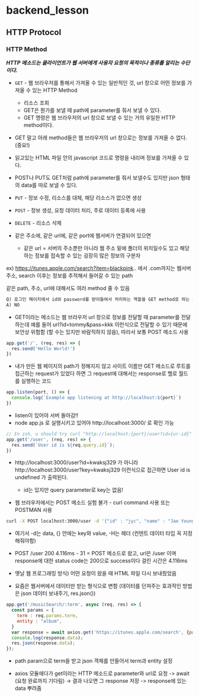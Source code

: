 # backend_lesson

## HTTP Protocol

### HTTP Method

***HTTP 메소드는 클라이언트가 웹 서버에게 사용자 요청의 목적이나 종류를 알리는 수단이다.***  

* `GET` - 웹 브라우저를 통해서 가져올 수 있는 일반적인 것, url 창으로 어떤 정보를 가져올 수 있는 HTTP Method
    * 리소스 조회
    * GET은 뭔가를 보낼 때 path에 parameter를 줘서 보낼 수 있다.
    * GET 명령은 웹 브라우저의 url 창으로 보낼 수 있는 거의 유일한 HTTP method이다.

* GET 말고 아래 method들은 웹 브라우저의 url 창으로는 정보를 가져올 수 없다. (중요!)
* 읽고있는 HTML 파일 안의 javascript 코드로 명령을 내리며 정보를 가져올 수 있다.
* POST나 PUT도 GET처럼 path에 parameter를 줘서 보낼수도 있지만 json 형태의 data를 따로 보낼 수 있다.

* `PUT` - 정보 수정, 리소스를 대체, 해당 리소스가 없으면 생성
* `POST` - 정보 생성, 요청 데이터 처리, 주로 데이터 등록에 사용
* `DELETE` - 리소스 삭제

* 같은 주소에, 같은 url에, 같은 port에 웹서버가 연결되어 있으면  
    * 같은 url = 서버의 주소뿐만 아니라 웹 주소 밑에 폴더의 위치일수도 있고 해당하는 정보를 접속할 수 있는 굉장히 많은 정보의 구분자  

ex) https://itunes.apple.com/search?item=blackpink.. 에서 .com까지는 웹서버 주소, search 이후는 정보를 추적해서 들어갈 수 있는 path  

같은 path, 주소, url에 대해서도 여러 method 줄 수 있음  

```md
Q) 로그인 페이지에서 id와 password를 받아들여서 처리하는 역할을 GET method로 하는 것이 맞을까?
A) NO
```

* GET이라는 메소드는 웹 브라우저 url 창으로 정보를 전달할 때 parameter를 전달하는데 예를 들어 url?id=tommy&pass=kkk 이런식으로 전달할 수 있기 때문에 보안상 위험함 (할 수는 있지만 바람직하지 않음), 따라서 보통 POST 메소드 사용  

```js
app.get('/', (req, res) => {
  res.send('Hello World!')
})
```

* 내가 만든 웹 페이지의 path가 정해지지 않고 사이트 이름만 GET 메소드로 루트를 접근하는 request가 있었다 하면 그 request에 대해서는 response로 헬로 월드를 실행하는 코드  

```js
app.listen(port, () => {
  console.log(`Example app listening at http://localhost:${port}`)
})
```

* listen이 있어야 서버 돌아감!!
* node app.js 로 실행시키고 있어야 http://localhost:3000/ 로 확인 가능

```js
// In zsh, u should try curl "http://localhost:{port}/user?id={ur-id}"
app.get('/user', (req, res) => {
  res.send(`User id is ${req.query.id}`);
})
```

* http://localhost:3000/user?id=kwaksj329 가 아니라 http://localhost:3000/user?key=kwaksj329 이런식으로 접근하면 User id is undefined 가 출력된다.
    * id는 있지만 query parameter로 key는 없음!

* 웹 브라우저에서는 POST 메소드 실험 불가 - curl command 사용 또는 POSTMAN 사용

```bash
curl -X POST localhost:3000/user -d '{"id" : "jyc", "name" : "Jae Young"}' -H "Content-Type: application/json"
```

* 여기서 -d는 data, {} 안에는 key와 value, -H는 헤더 (컨텐트 데이터 타입 꼭 지정해줘야함)  

* POST /user 200 4.116ms - 31 = POST 메소드로 왔고, url은 /user 이며 response에 대한 status code는 200으로 success이다 걸린 시간은 4.116ms

* 옛날 웹 프로그래밍 방식) 어떤 요청이 왔을 때 HTML 파일 다시 보내줬었음

* 요즘은 웹서버에서 데이터만 받는 형식으로 변함 (데이터를 던져주는 효과적인 방법은 json 데이터 보내주기, res.json())

```js
app.get('/musicSearch/:term', async (req, res) => {
  const params = {
    term : req.params.term,
    entity : "album",
  }
  var response = await axios.get('https://itunes.apple.com/search', {params : params});
  console.log(response.data);
  res.json(response.data);
});
```

* path param으로 term을 받고 json 객체를 만들어서 term과 entity 설정

* axios 모듈에다가 get이라는 HTTP 메소드로 parameter와 url로 요청 -> await (요청 완료까지 기다림) -> 결과 나오면 그 response 저장 -> response에 있는 data 뿌려줌